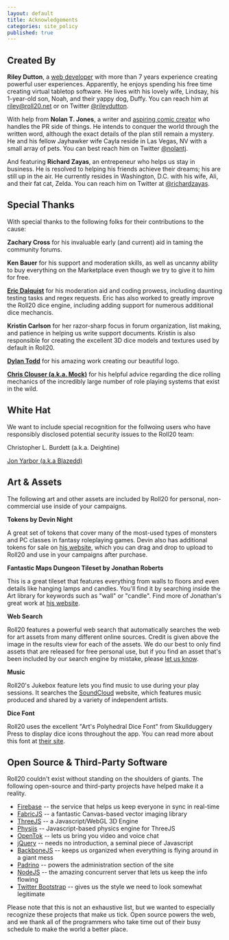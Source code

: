 ```yaml
---
layout: default
title: Acknowledgements
categories: site_policy
published: true
---
```


## Created By

**Riley Dutton**, a [web developer](http://riley.dutton.us) with more than 7 years experience creating powerful user experiences. Apparently, he enjoys spending his free time creating virtual tabletop software. He lives with his lovely wife, Lindsay, his 1-year-old son, Noah, and their yappy dog, Duffy. You can reach him at [riley@roll20.net](mailto:riley@roll20.net) or on Twitter [@rileydutton](http://twitter.com/rileydutton).

With help from **Nolan T. Jones**, a writer and [aspiring comic creator](http://nolantjones.tumblr.com) who handles the PR side of things. He intends to conquer the world through the written word, although the exact details of the plan still remain a mystery. He and his fellow Jayhawker wife Cayla reside in Las Vegas, NV with a small array of pets. You can best reach him on Twitter [@nolantj](http://twitter.com/nolantj). 

And featuring **Richard Zayas**, an entrepeneur who helps us stay in business. He is resolved to helping his friends achieve their dreams; his are still up in the air. He currently resides in Washington, D.C. with his wife, Ali, and their fat cat, Zelda. You can reach him on Twitter at [@richardzayas](http://twitter.com/richardzayas).

## Special Thanks

With special thanks to the following folks for their contributions to the cause:

**Zachary Cross** for his invaluable early (and current) aid in taming the community forums.

**Ken Bauer** for his support and moderation skills, as well as uncanny ability to buy everything on the Marketplace even though we try to give it to him for free.

**[Eric Dalquist](https://twitter.com/edalquist)** for his moderation aid and coding prowess, including daunting testing tasks and regex requests. Eric has also worked to greatly improve the Roll20 dice engine, including adding support for numerous additional dice mechancis.

**Kristin Carlson** for her razor-sharp focus in forum organization, list making, and patience in helping us write support documents. Kristin is also responsible for creating the excellent 3D dice models and textures used by default in Roll20.

**[Dylan Todd](http://dylantodd.com/)** for his amazing work creating our beautiful logo.

**[Chris Clouser (a.k.a. Mock)](http://oneofthethousand.tumblr.com)** for his helpful advice regarding the dice rolling mechanics of the incredibly large number of role playing systems that exist in the wild.

## White Hat

We want to include special recognition for the follwoing users who have responsibly disclosed potential security issues to the Roll20 team:

Christopher L. Burdett (a.k.a. Deightine)

[Jon Yarbor (a.k.a Blazedd)](http://jonyarbor.name)


## Art &amp; Assets 


The following art and other assets are included by Roll20 for personal, non-commercial use inside of your campaigns.

**Tokens by Devin Night**

A great set of tokens that cover many of the most-used types of monsters and PC classes in fantasy roleplaying games. Devin also has additional tokens for sale on [his website](http://immortalnights.com), which you can drag and drop to upload to Roll20 and use in your campaigns after purchase.

**Fantastic Maps Dungeon Tileset by Jonathan Roberts**

This is a great tileset that features everything from walls to floors and even details like hanging lamps and candles. You'll find it by searching inside the Art library for keywords such as "wall" or "candle". Find more of Jonathan's great work at [his website](http://fantasticmaps.wordpress.com).

**Web Search**

Roll20 features a powerful web search that automatically searches the web for art assets from many different online sources. Credit is given above the image in the results view for each of the assets. We do our best to only find assets that are released for free personal use, but if you find an asset that's been included by our search engine by mistake, please [let us know](mailto:team@roll20.net).

**Music**

Roll20's Jukebox feature lets you find music to use during your play sessions. It searches the [SoundCloud](http://www.soundcloud.com) website, which features music produced and shared by a variety of independent artists.

**Dice Font**

Roll20 uses the excellent "Art's Polyhedral Dice Font" from Skullduggery Press to display dice icons throughout the app. You can read more about this font at [their site](http://www.skullduggerypress.com/index_fonts.htm).


## Open Source & Third-Party Software


Roll20 couldn't exist without standing on the shoulders of giants. The following open-source and third-party projects have helped make it a reality.

* [Firebase](http://firebase.com) -- the service that helps us keep everyone in sync in real-time
* [FabricJS](http://fabricjs.com) -- a fantastic Canvas-based vector imaging library
* [ThreeJS](http://mrdoob.github.com/three.js/) -- a Javascript/WebGL 3D Engine
* [Physijs](http://chandlerprall.github.com/Physijs/) -- Javascript-based physics engine for ThreeJS
* [OpenTok](http://tokbox.com) -- lets us bring you video and voice chat
* [jQuery](http://jquery.com) -- needs no introduction, a seminal piece of Javascript
* [BackboneJS](http://documentcloud.github.com/backbone) -- keeps us organized when everything is flying around in a giant mess
* [Padrino](http://padrinorb.com) -- powers the administration section of the site
* [NodeJS](http://nodejs.org) -- the amazing concurrent server that lets us keep the info flowing
* [Twitter Bootstrap](http://twitter.github.com/bootstrap/) -- gives us the style we need to look somewhat legitimate

Please note that this is not an exhaustive list, but we wanted to especially recognize these projects that make us tick. Open source powers the web, and we thank all of the programmers who take time out of their busy schedule to make the world a better place.